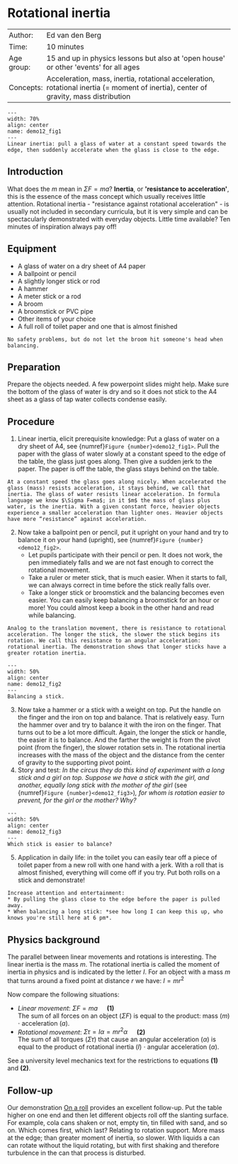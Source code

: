 # Rotational inertia

<table style="width: 100%; border-collapse: collapse; border: none;">
    <tr style="background-color: var(--background-color);">  
        <td style="text-align: left; padding: 3px; border: none; color: var(--text-color)">Author:</td>
        <td style="text-align: left; padding: 3px; border: none; color: var(--text-color)">Ed van den Berg</td>
    </tr>
    <tr style="background-color: var(--background-color);"> 
        <td style="text-align: left; padding: 3px; border: none; color: var(--text-color)">Time:</td>
        <td style="text-align: left; padding: 3px; border: none; color: var(--text-color)">10 minutes</td>
    </tr>
    <tr style="background-color: var(--background-color);"> 
        <td style="text-align: left; padding: 3px; border: none; color: var(--text-color)">Age group:</td>
        <td style="text-align: left; padding: 3px; border: none; color: var(--text-color)">15 and up in physics lessons but also at 'open house' or other 'events' for all ages</td>
    </tr>
    <tr style="background-color: var(--background-color);"> 
        <td style="text-align: left; padding: 3px; border: none; color: var(--text-color)">Concepts:</td>
        <td style="text-align: left; padding: 3px; border: none; color: var(--text-color)">Acceleration, mass, inertia, rotational acceleration, rotational inertia (= moment of inertia), center of gravity, mass distribution</td>
    </tr>
</table>

```{figure} demo12_figure1.jpg
---
width: 70%
align: center
name: demo12_fig1
---
Linear inertia: pull a glass of water at a constant speed towards the edge, then suddenly accelerate when the glass is close to the edge.
```

## Introduction
What does the $m$ mean in $\Sigma F=ma$? **Inertia**, or **'resistance to acceleration'**, this is the essence of the mass concept which usually receives little attention. Rotational inertia - "resistance against rotational acceleration" - is usually not included in secondary curricula, but it is very simple and can be spectacularly demonstrated with everyday objects. Little time available? Ten minutes of inspiration always pay off!

## Equipment
* A glass of water on a dry sheet of A4 paper
* A ballpoint or pencil
* A slightly longer stick or rod
* A hammer
* A meter stick or a rod
* A broom
* A broomstick or PVC pipe
* Other items of your choice
* A full roll of toilet paper and one that is almost finished

```{warning}
No safety problems, but do not let the broom hit someone's head when balancing.
```

## Preparation
Prepare the objects needed. A few powerpoint slides might help. Make sure the bottom of the glass of water is dry and so it does not stick to the A4 sheet as a glass of tap water collects condense easily.

## Procedure
1. Linear inertia, elicit prerequisite knowledge: Put a glass of water on a dry sheet of A4, see {numref}`Figure {number}<demo12_fig1>`. Pull the paper with the glass of water slowly at a constant speed to the edge of the table, the glass just goes along. Then give a sudden jerk to the paper. The paper is off the table, the glass stays behind on the table. 

```{admonition} Explanation
At a constant speed the glass goes along nicely. When accelerated the glass (mass) resists acceleration, it stays behind, we call that inertia. The glass of water resists linear acceleration. In formula language we know $\Sigma F=ma$; in it $m$ the mass of glass plus water, is the inertia. With a given constant force, heavier objects experience a smaller acceleration than lighter ones. Heavier objects have more “resistance” against acceleration.
```
2. Now take a ballpoint pen or pencil, put it upright on your hand and try to balance it on your hand (upright), see {numref}`Figure {number}<demo12_fig2>`. 
    * Let pupils participate with their pencil or pen. It does not work, the pen immediately falls and we are not fast enough to correct the rotational movement. 
    * Take a ruler or meter stick, that is much easier. When it starts to fall, we can always correct in time before the stick really falls over. 
    * Take a longer stick or broomstick and the balancing becomes even easier. You can easily keep balancing a broomstick for an hour or more! You could almost keep a book in the other hand and read while balancing. 

```{admonition} Explanation    
Analog to the translation movement, there is resistance to rotational acceleration. The longer the stick, the slower the stick begins its rotation. We call this resistance to an angular acceleration: rotational inertia. The demonstration shows that longer sticks have a greater rotation inertia.
```

```{figure} demo12_figure2.jpg
---
width: 50%
align: center
name: demo12_fig2
---
Balancing a stick.
```

3. Now take a hammer or a stick with a weight on top. Put the handle on the finger and the iron on top and balance. That is relatively easy. Turn the hammer over and try to balance it with the iron on the finger. That turns out to be a lot more difficult. Again, the longer the stick or handle, the easier it is to balance. And the farther the weight is from the pivot point (from the finger), the slower rotation sets in. The rotational inertia increases with the mass of the object and the distance from the center of gravity to the supporting pivot point.
4. Story and test: *In the circus they do this kind of experiment with a long stick and a girl on top. Suppose we have a stick with the girl, and another, equally long stick with the mother of the girl* (see {numref}`Figure {number}<demo12_fig3>`)*, for whom is rotation easier to prevent, for the girl or the mother? Why?*

```{figure} demo12_figure3.jpg
---
width: 50%
align: center
name: demo12_fig3
---
Which stick is easier to balance?
```

5.	Application in daily life: in the toilet you can easily tear off a piece of toilet paper from a new roll with one hand with a jerk. With a roll that is almost finished, everything will come off if you try. Put both rolls on a stick and demonstrate!

```{tip}
Increase attention and entertainment: 
* By pulling the glass close to the edge before the paper is pulled away. 
* When balancing a long stick: *see how long I can keep this up, who knows you're still here at 6 pm*.
```

## Physics background
The parallel between linear movements and rotations is interesting. The linear inertia is the mass $m$. The rotational inertia is called the moment of inertia in physics and is indicated by the letter $I$. For an object with a mass $m$ that turns around a fixed point at distance $r$ we have: $I=mr^2$

Now compare the following situations:
* *Linear movement*: $\Sigma F = ma \quad$ **(1)**\
The sum of all forces on an object ($\Sigma F$) is equal to the product: mass ($m$) $\cdot$ acceleration ($a$).
* *Rotational movement*:  $\Sigma \tau = I\alpha = mr^2\alpha \quad$ **(2)**\
The sum of all torques ($\Sigma \tau$) that cause an angular acceleration ($\alpha$) is equal to the product of rotational inertia ($I$) $\cdot$ angular acceleration ($\alpha$).

See a university level mechanics text for the restrictions to equations **(1)** and **(2)**.

## Follow-up
Our demonstration [On a roll](../demo92/demo92.md) provides an excellent follow-up. Put the table higher on one end and then let different objects roll off the slanting surface. For example, cola cans shaken or not, empty tin, tin filled with sand, and so on. Which comes first, which last? Relating to rotation support. More mass at the edge; than greater moment of inertia, so slower. With liquids a can can rotate without the liquid rotating, but with first shaking and therefore turbulence in the can that process is disturbed.